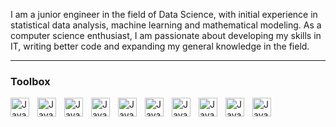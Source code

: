 I am a junior engineer in the field of Data Science, with initial experience in statistical data analysis, machine learning and mathematical modeling. As a computer science enthusiast, I am passionate about developing my skills in IT, writing better code and expanding my general knowledge in the field.

---

### Toolbox

<img align="left" alt="Java" width="30px" style="padding-right:10px;" src="https://cdn.jsdelivr.net/gh/devicons/devicon@latest/icons/git/git-original.svg" />
<img align="left" alt="Java" width="30px" style="padding-right:10px;" src="https://cdn.jsdelivr.net/gh/devicons/devicon@latest/icons/linux/linux-original.svg" />
<img align="left" alt="Java" width="30px" style="padding-right:10px;" src="https://cdn.jsdelivr.net/gh/devicons/devicon@latest/icons/archlinux/archlinux-original.svg" />
<img align="left" alt="Java" width="30px" style="padding-right:10px;" src="https://cdn.jsdelivr.net/gh/devicons/devicon@latest/icons/python/python-original.svg" />
<img align="left" alt="Java" width="30px" style="padding-right:10px;" src="https://cdn.jsdelivr.net/gh/devicons/devicon@latest/icons/pytorch/pytorch-original.svg" />
<img align="left" alt="Java" width="30px" style="padding-right:10px;" src="https://cdn.jsdelivr.net/gh/devicons/devicon@latest/icons/tensorflow/tensorflow-original.svg" />
<img align="left" alt="Java" width="30px" style="padding-right:10px;" src="https://cdn.jsdelivr.net/gh/devicons/devicon@latest/icons/rstudio/rstudio-original.svg" />
<img align="left" alt="Java" width="30px" style="padding-right:10px;" src="https://cdn.jsdelivr.net/gh/devicons/devicon@latest/icons/neovim/neovim-original.svg" />
<img align="left" alt="Java" width="30px" style="padding-right:10px;" src="https://cdn.jsdelivr.net/gh/devicons/devicon@latest/icons/docker/docker-original.svg" />
<img align="left" alt="Java" width="30px" style="padding-right:10px;" src="https://cdn.jsdelivr.net/gh/devicons/devicon@latest/icons/azuresqldatabase/azuresqldatabase-original.svg" />
